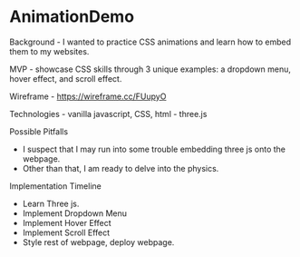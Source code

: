 # AnimationDemo

Background 
	- I wanted to practice CSS animations and learn how to embed them to my websites.

MVP	
	- showcase CSS skills through 3 unique examples: a dropdown menu, hover effect, and scroll effect.
  
Wireframe
	- https://wireframe.cc/FUupyO
  
Technologies 
	- vanilla javascript, CSS, html
	- three.js
 
Possible Pitfalls
  - I suspect that I may run into some trouble embedding three js onto the webpage.
  - Other than that, I am ready to delve into the physics.
 
 
Implementation Timeline
  - Learn Three js.
  - Implement Dropdown Menu	
  - Implement Hover Effect
  - Implement Scroll Effect
  - Style rest of webpage, deploy webpage.
